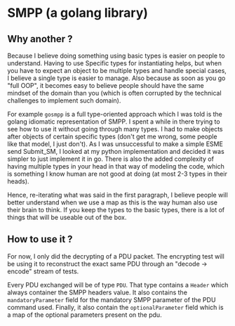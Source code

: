 SMPP (a golang library)
=======================

Why another ?
-------------
Because I believe doing something using basic types is easier on people to understand.  Having to use Specific types for 
instantiating helps, but when you have to expect an object to be multiple types and handle special cases, I believe a 
single type is easier to manage.  Also because as soon as you go "full OOP", it becomes easy to believe people should 
have the same mindset of the domain than you (which is often corrupted by the technical challenges to implement such
domain).  

For example `gosmpp` is a full type-oriented approach which I was told is the golang idiomatic representation of SMPP.
I spent a while in there trying to see how to use it without going through many types.  I had to make objects after 
objects of certain specific types (don't get me wrong, some people like that model, I just don't).  As I was unsuccessful
to make a simple ESME send Submit_SM, I looked at my python implementation and decided it was simpler to just implement 
it in go.  There is also the added complexity of having multiple types in your head in that way of modeling the code,
which is something I know human are not good at doing (at most 2-3 types in their heads).

Hence, re-iterating what was said in the first paragraph, I believe people will better understand when we use a map as
this is the way human also use their brain to think.  If you keep the types to the basic types, there is a lot of things
that will be useable out of the box.


How to use it ?
---------------
For now, I only did the decrypting of a PDU packet.  The encrypting test will be using it to reconstruct the exact same 
PDU through an "decode -> encode" stream of tests.

Every PDU exchanged will be of type `PDU`.  That type contains a `Header` which always container the SMPP headers value.
It also contains the `mandatoryParameter` field for the mandatory SMPP parameter of the PDU command used.  Finally, it 
also contain the `optionalParameter` field which is a map of the optional parameters present on the pdu.




